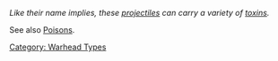 *Like their name implies, these
[projectiles](:Category:_Projectile_Types.md "wikilink") can carry a
variety of [toxins](:Category:_Poisons.md "wikilink").*

See also [Poisons](:Category:_Poisons.md "wikilink").

[Category: Warhead Types](Category:_Warhead_Types "wikilink")
